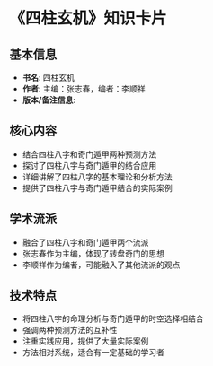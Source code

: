 # 《四柱玄机》知识卡片

## 基本信息
- **书名**: 四柱玄机
- **作者**: 主编：张志春，编者：李顺祥
- **版本/备注信息**:

## 核心内容
- 结合四柱八字和奇门遁甲两种预测方法
- 探讨了四柱八字与奇门遁甲的结合应用
- 详细讲解了四柱八字的基本理论和分析方法
- 提供了四柱八字与奇门遁甲结合的实际案例

## 学术流派
- 融合了四柱八字和奇门遁甲两个流派
- 张志春作为主编，体现了转盘奇门的思想
- 李顺祥作为编者，可能融入了其他流派的观点

## 技术特点
- 将四柱八字的命理分析与奇门遁甲的时空选择相结合
- 强调两种预测方法的互补性
- 注重实践应用，提供了大量实际案例
- 方法相对系统，适合有一定基础的学习者